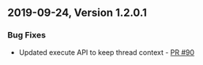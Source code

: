 ## 2019-09-24, Version 1.2.0.1

### Bug Fixes
  * Updated execute API to keep thread context - [PR #90](https://github.com/opendistro-for-elasticsearch/alerting/pull/90)
